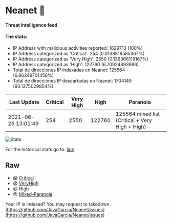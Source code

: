 # Neanet :hocho:
#### Threat intelligence feed
#### The stats:

- IP Address with malicious activities reported: 1829713 (100%)
- IP Address categorized as 'Critical':  254 (0.0138819585367%)
- IP Address categorized as 'Very High':  2550 (0.139366119167%)
- IP Address categorized as 'High':  122760 (6.70924893686)
- Total de direcciones IP indexadas en Neanet:  125564 (6.86249701456%)
- Total de direcciones IP descartadas en Neanet:  1704149 (93.1375029854%)

| Last Update | Critical | Very High | High | Paranoia |
| --- | --- | --- | --- | --- |
| 2021-06-26 13:01:49 | 254 | 2550 | 122760 | 125564 mixed list (Critical + Very High + High)|

![Stats](https://docs.google.com/spreadsheets/d/e/2PACX-1vSnaNMIXVabIpDJjufMlzH7poXnshF3mgd8Is1g9ytUEzVsP5my4Trn8f-xkoLLQ38xpL3HtmUexLo6/pubchart?oid=501124687&format=image)

For the historical stats go to: [link](/stats.csv)
## Raw
- :scream: [Critical](https://raw.githubusercontent.com/JavaGarcia/Neanet/master/blacklists/neanet_critical.txt)
- :fearful: [VeryHigh](https://raw.githubusercontent.com/JavaGarcia/Neanet/master/blacklists/neanet_veryHigh.txtt)
- :frowning: [High](https://raw.githubusercontent.com/JavaGarcia/Neanet/master/blacklists/neanet_high.txt)
- :dizzy_face: [Mixed-Paranoia](https://raw.githubusercontent.com/JavaGarcia/Neanet/master/blacklists/neanet_all.txt)


Your IP is indexed? You may request to takedown. [https://github.com/JavaGarcia/Neanet/issues](https://github.com/JavaGarcia/Neanet/issues)










































































































































































































































































































































































































































































































































































































































































































































































































































































































































































































































































































































































































































































































































































































































































































































































































































































































































































































































































































































































































































































































































































































































































































































































































































































































































































































































































































































































































































































































































































































































































































































































































































































































































































































































































































































































































































































































































































































































































































































































































































































































































































































































































































































































































































































































































































































































































































































































































































































































































































































































































































































































































































































































































































































































































































































































































































































































































































































































































































































































































































































































































































































































































































































































































































































































































































































































































































































































































































































































































































































































































































































































































































































































































































































































